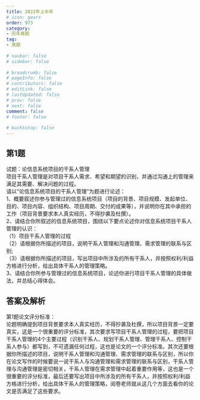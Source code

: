 ```yaml
---  
title: 2022年上半年  
# icon: gears  
order: 973  
category:  
- 历年真题  
tag:  
- 真题  
  
# navbar: false  
# sidebar: false  
  
# breadcrumb: false  
# pageInfo: false  
# contributors: false  
# editLink: false  
# lastUpdated: false  
# prev: false  
# next: false  
comment: false  
# footer: false  
  
# backtotop: false  
---  
```

## 第1题 ##

试题：论信息系统项目的干系人管理  
项目干系人管理是对项目干系人需求、希望和期望的识别，并通过沟通上的管理来满足其需要、解决问题的过程。  
请以“论信息系统项目的干系人管理”为题进行论述：  
1、概要叙述你参与管理过的信息系统项目（项目的背景、项目规模、发起单位、目的、项目内容、组织结构、项目周期、交付的成果等），并说明你在其中承担的工作（项目背景要求本人真实经历，不得抄袭及杜撰）。  
2、请结合你所叙述的信息系统项目，围绕以下要点论述你对信息系统项目干系人管理的认识：  
（1）项目干系人管理的过程  
（2）请根据你所描述的项目，说明干系人管理和沟通管理、需求管理的联系与区别;  
（3）请根据你所描述的项目，写出项目中所涉及的所有干系人，并按照权利/利益方格进行分析，给出具体干系人的管理策略。  
3、请结合你所参与管理过的信息系统项目，论述你进行项目干系人管理的具体做法，并总结心得体会。  
  


## 答案及解析 ##

  

第1题论文评分标准：  
论题明确提到项目背景要求本人真实经历，不得抄袭及杜撰，所以项目背景一定要真实，这是一个很重要的评分标准，其次要求写项目干系人管理的过程，要把项目干系人管理的4个主要过程（识别干系人、规划干系人管理、管理干系人、控制干系人参与）都写到，不可遗漏任何过程，这也是论文的一个评分标准。其次还要根据你所描述的项目，说明干系人管理和沟通管理、需求管理的联系与区别，所以你在论文写作的时候要说一说干系人与沟通管理和需求管理的联系与区别，干系人管理与沟通管理是密切相关，干系人管理在需求管理中起着重要作用等，这也是一个很重要的评分标准，最后还要写出项目中所涉及的所有干系人，并按照权利/利益方格进行分析，给出具体干系人的管理策略，阅卷老师就从这几个方面去看你的论文是否满足了这些要求。  

